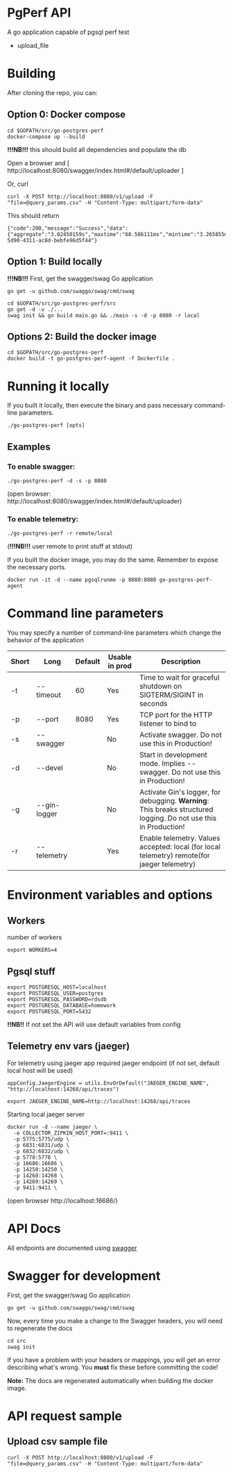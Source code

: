 # PgPerf API

A go application capable of pgsql perf test

- upload_file

# Building

After cloning the repo, you can:


## Option 0: Docker compose

```shell
cd $GOPATH/src/go-postgres-perf
docker-compose up --build
```

__!!!NB!!!__ this should build all dependencies and populate the db

Open a browser and [ http://localhost:8080/swagger/index.html#/default/uploader ]

Or, curl

```shell
curl -X POST http://localhost:8080/v1/upload -F "file=@query_params.csv" -H "Content-Type: multipart/form-data"
```

This should return

```shell
{"code":200,"message":"Success","data":{"aggregate":"3.02450159s","maxtime":"60.586111ms","mintime":"3.265855ms","totalqueries":200,"totaltime":"615.07478ms"},"id":"9144d31c-5d90-4311-ac8d-bebfe96d5f44"}
```


## Option 1: Build locally

__!!!NB!!!__ First, get the swagger/swag Go application

```shell
go get -u github.com/swaggo/swag/cmd/swag
```

```shell
cd $GOPATH/src/go-postgres-perf/src
go get -d -v ./...
swag init && go build main.go && ./main -s -d -p 8080 -r local
```



## Options 2: Build the docker image

```shell
cd $GOPATH/src/go-postgres-perf
docker build -t go-postgres-perf-agent -f Dockerfile .
```

# Running it locally

If you built it locally, then execute the binary and pass necessary command-line parameters.

```shell
./go-postgres-perf [opts]
```

## Examples

### To enable swagger:

```shell
./go-postgres-perf -d -s -p 8080
```

(open browser: http://localhost:8080/swagger/index.html#/default/uploader)

### To enable telemetry:

```shell
./go-postgres-perf -r remote/local
```

(__!!!NB!!!__ user remote to print stuff at stdout)

If you built the docker image, you may do the same. Remember to expose the necessary ports.

```shell
docker run -it -d --name pgsqlrunme -p 8080:8080 go-postgres-perf-agent
```

# Command line parameters

You may specify a number of command-line parameters which change the behavior of the application

| Short | Long | Default | Usable in prod | Description |
|-----|-----|-----|-----|-----|
| -t | --timeout | 60 | Yes | Time to wait for graceful shutdown on SIGTERM/SIGINT in seconds |
| -p | --port | 8080 | Yes | TCP port for the HTTP listener to bind to |
| -s | --swagger | | No | Activate swagger. Do not use this in Production! |
| -d | --devel | | No | Start in development mode. Implies --swagger. Do not use this in Production! |
| -g | --gin-logger| | No | Activate Gin's logger, for debugging. **Warning**: This breaks structured logging. Do not use this in Production! |
| -r | --telemetry| | Yes | Enable telemetry. Values accepted: local (for local telemetry) remote(for jaeger telemetry)|


# Environment variables and options

## Workers

number of workers

```shell
export WORKERS=4 
```

## Pgsql stuff

```shell
export POSTGRESQL_HOST=localhost
export POSTGRESQL_USER=postgres
export POSTGRESQL_PASSWORD=rdsdb
export POSTGRESQL_DATABASE=homework
export POSTGRESQL_PORT=5432
```

__!!NB!!__ If not set the API will use default variables from config

## Telemetry env vars (jaeger)
For telemetry using jaeger app required jaeger endpoint (if not set, default local host will be used)

```
appConfig.JaegerEngine = utils.EnvOrDefault("JAEGER_ENGINE_NAME", "http://localhost:14268/api/traces")
```

```shell
export JAEGER_ENGINE_NAME=http://localhost:14268/api/traces
```

Starting local jaeger server

```shell
docker run -d --name jaeger \
  -e COLLECTOR_ZIPKIN_HOST_PORT=:9411 \
  -p 5775:5775/udp \
  -p 6831:6831/udp \
  -p 6832:6832/udp \
  -p 5778:5778 \
  -p 16686:16686 \
  -p 14250:14250 \
  -p 14268:14268 \
  -p 14269:14269 \
  -p 9411:9411 \
```

(open browser http://localhost:16686/)


# API Docs

All endpoints are documented using [swagger](http://localhost:8080/swagger/index.html)

# Swagger for development

First, get the swagger/swag Go application

```shell
go get -u github.com/swaggo/swag/cmd/swag
```

Now, every time you make a change to the Swagger headers, you will need to regenerate the docs

```shell
cd src
swag init
```

If you have a problem with your headers or mappings, you will get an error describing what's wrong. You **must** fix these before committing the code!

**Note:** The docs are regenerated automatically when building the docker image.


# API request sample

## Upload csv sample file

```shell
curl -X POST http://localhost:8080/v1/upload -F "file=@query_params.csv" -H "Content-Type: multipart/form-data"
```


